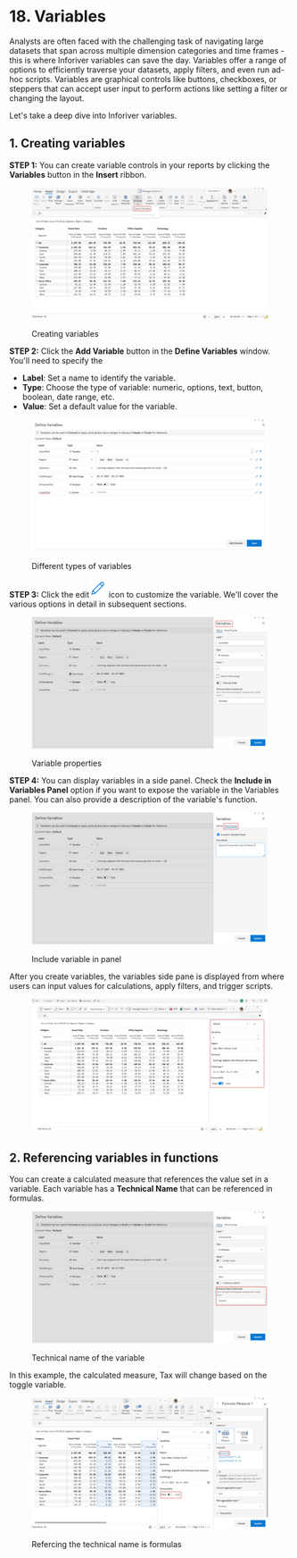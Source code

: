 # 18. Variables

Analysts are often faced with the challenging task of navigating large datasets that span across multiple dimension categories and time frames - this is where Inforiver variables can save the day. Variables offer a range of options to efficiently traverse your datasets, apply filters, and even run ad-hoc scripts. Variables are graphical controls like buttons, checkboxes, or steppers that can accept user input to perform actions like setting a filter or changing the layout.&#x20;

Let's take a deep dive into Inforiver variables.

## 1. Creating variables

**STEP 1:** You can create variable controls in your reports by clicking the **Variables** button in the **Insert** ribbon.

<figure><img src="../../.gitbook/assets/image (1168).png" alt=""><figcaption><p>Creating variables</p></figcaption></figure>

**STEP 2:** Click the **Add Variable** button in the **Define Variables** window. You'll need to specify the&#x20;

* **Label**: Set a name to identify the variable.
* **Type**: Choose the type of variable: numeric, options, text, button, boolean, date range, etc.
* **Value**: Set a default value for the variable.

<figure><img src="../../.gitbook/assets/image (1169).png" alt=""><figcaption><p>Different types of variables</p></figcaption></figure>

**STEP 3:** Click the edit<img src="../../.gitbook/assets/image (1170).png" alt="" data-size="line"> icon to customize the variable. We'll cover the various options in detail in subsequent sections.

<figure><img src="../../.gitbook/assets/image (1171).png" alt=""><figcaption><p>Variable properties</p></figcaption></figure>

**STEP 4:** You can display variables in a side panel. Check the **Include in Variables Panel** option if you want to expose the variable in the Variables panel. You can also provide a description of the variable's function.

<figure><img src="../../.gitbook/assets/image (1172).png" alt=""><figcaption><p>Include variable in panel</p></figcaption></figure>

After you create variables, the variables side pane is displayed from where users can input values for calculations, apply filters, and trigger scripts.

<figure><img src="../../.gitbook/assets/image (1175).png" alt=""><figcaption></figcaption></figure>

## 2. Referencing variables in functions

You can create a calculated measure that references the value set in a variable. Each variable has a **Technical Name** that can be referenced in formulas.

<figure><img src="../../.gitbook/assets/image.png" alt=""><figcaption><p>Technical name of the variable</p></figcaption></figure>

In this example, the calculated measure, Tax will change based on the toggle variable.

<figure><img src="../../.gitbook/assets/image (1176).png" alt=""><figcaption><p>Refercing the technical name is formulas</p></figcaption></figure>
